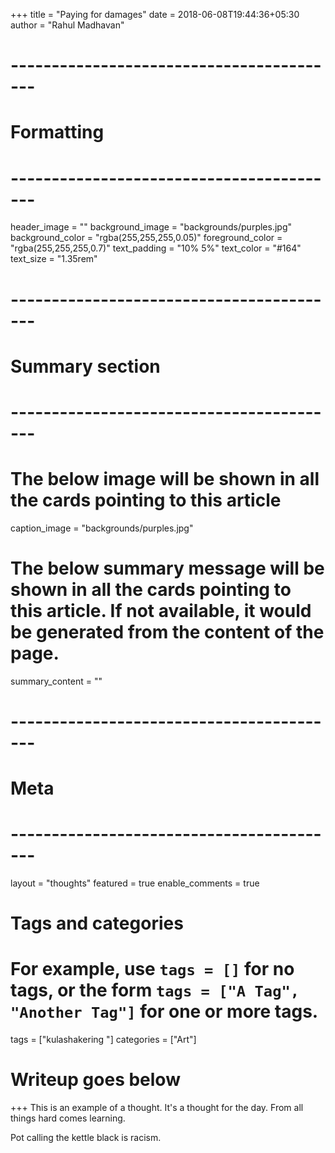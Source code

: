 +++
title = "Paying for damages"
date = 2018-06-08T19:44:36+05:30
author = "Rahul Madhavan"

# -----------------------------------------
# Formatting
# -----------------------------------------
header_image = ""
background_image = "backgrounds/purples.jpg"
background_color = "rgba(255,255,255,0.05)"
foreground_color = "rgba(255,255,255,0.7)"
text_padding = "10% 5%"
text_color = "#164"
text_size = "1.35rem"
# -----------------------------------------
# Summary section
# -----------------------------------------
# The below image will be shown in all the cards pointing to this article
caption_image = "backgrounds/purples.jpg"
# The below summary message will be shown in all the cards pointing to this article. If not available, it would be generated from the content of the page.
summary_content = ""
# -----------------------------------------
# Meta
# -----------------------------------------
layout = "thoughts"
featured = true
enable_comments = true

# Tags and categories
# For example, use `tags = []` for no tags, or the form `tags = ["A Tag", "Another Tag"]` for one or more tags.
tags = ["kulashakering "]
categories = ["Art"]

# Writeup goes below
+++
This is an example of a thought. It's a thought for the day. From all things hard comes learning.

Pot calling the kettle black is racism.